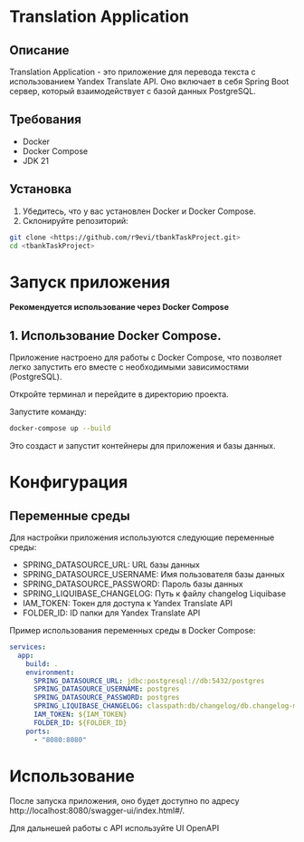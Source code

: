 # Translation Application

## Описание

Translation Application - это приложение для перевода текста с использованием Yandex Translate API. Оно включает в себя Spring Boot сервер, который взаимодействует с базой данных PostgreSQL.

## Требования

- Docker
- Docker Compose
- JDK 21

## Установка

1. Убедитесь, что у вас установлен Docker и Docker Compose.
2. Склонируйте репозиторий:

```bash
git clone <https://github.com/r9evi/tbankTaskProject.git>
cd <tbankTaskProject>
```

# Запуск приложения
**Рекомендуется использование через Docker Compose**
## 1. Использование Docker Compose.

Приложение настроено для работы с Docker Compose, что позволяет легко запустить его вместе с необходимыми зависимостями (PostgreSQL).

Откройте терминал и перейдите в директорию проекта.

Запустите команду:

```bash
docker-compose up --build
```
Это создаст и запустит контейнеры для приложения и базы данных.

# Конфигурация
## Переменные среды
Для настройки приложения используются следующие переменные среды:

- SPRING_DATASOURCE_URL: URL базы данных
- SPRING_DATASOURCE_USERNAME: Имя пользователя базы данных
- SPRING_DATASOURCE_PASSWORD: Пароль базы данных
- SPRING_LIQUIBASE_CHANGELOG: Путь к файлу changelog Liquibase
- IAM_TOKEN: Токен для доступа к Yandex Translate API
- FOLDER_ID: ID папки для Yandex Translate API

Пример использования переменных среды в Docker Compose:
```yaml
services:
  app:
    build: .
    environment:
      SPRING_DATASOURCE_URL: jdbc:postgresql://db:5432/postgres
      SPRING_DATASOURCE_USERNAME: postgres
      SPRING_DATASOURCE_PASSWORD: postgres
      SPRING_LIQUIBASE_CHANGELOG: classpath:db/changelog/db.changelog-master.yaml
      IAM_TOKEN: ${IAM_TOKEN}
      FOLDER_ID: ${FOLDER_ID}
    ports:
      - "8080:8080"
```

# Использование
После запуска приложения, оно будет доступно по адресу http://localhost:8080/swagger-ui/index.html#/.

Для дальнешей работы с API используйте UI OpenAPI